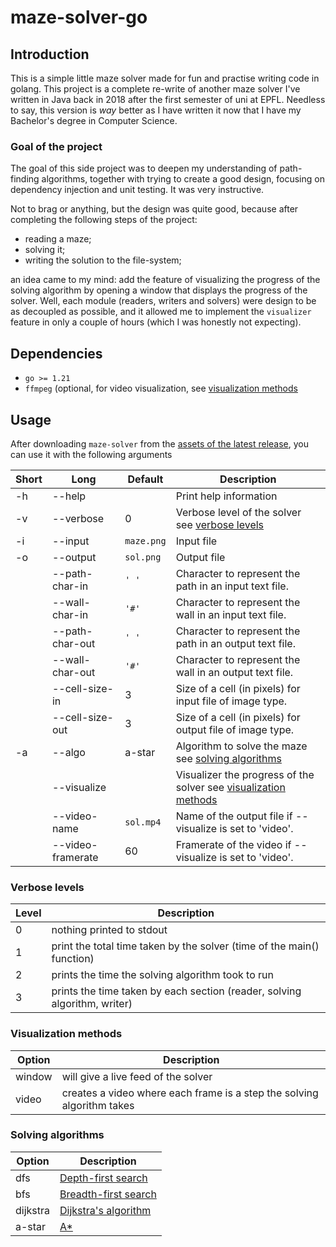 # maze-solver-go

## Introduction

This is a simple little maze solver made for fun and practise writing code in
golang. This project is a complete re-write of another maze solver I've written
in Java back in 2018 after the first semester of uni at EPFL. Needless to say,
this version is _way_ better as I have written it now that I have my Bachelor's
degree in Computer Science.

### Goal of the project

The goal of this side project was to deepen my understanding of path-finding
algorithms, together with trying to create a good design, focusing on
dependency injection and unit testing. It was very instructive.

Not to brag or anything, but the design was quite good, because after
completing the following steps of the project:

- reading a maze;
- solving it;
- writing the solution to the file-system;

an idea came to my mind: add the feature of visualizing the progress of the
solving algorithm by opening a window that displays the progress of the solver.
Well, each module (readers, writers and solvers) were design to be as decoupled
as possible, and it allowed me to implement the `visualizer` feature in only a
couple of hours (which I was honestly not expecting).

## Dependencies

- `go >= 1.21`
- `ffmpeg` (optional, for video visualization, see [visualization methods](#visulazation-methods)

## Usage

After downloading `maze-solver` from the
[assets of the latest release](releases/latest "Latest release"), you can use
it with the following arguments

| Short | Long              | Default    | Description                                                                              |
| ----- | ----------------- | ---------- | ---------------------------------------------------------------------------------------- |
| -h    | --help            |            | Print help information                                                                   |
| -v    | --verbose         | 0          | Verbose level of the solver see [verbose levels](#verbose-levels)                        |
| -i    | --input           | `maze.png` | Input file                                                                               |
| -o    | --output          | `sol.png`  | Output file                                                                              |
|       | --path-char-in    | `' '`      | Character to represent the path in an input text file.                                   |
|       | --wall-char-in    | `'#'`      | Character to represent the wall in an input text file.                                   |
|       | --path-char-out   | `' '`      | Character to represent the path in an output text file.                                  |
|       | --wall-char-out   | `'#'`      | Character to represent the wall in an output text file.                                  |
|       | --cell-size-in    | 3          | Size of a cell (in pixels) for input file of image type.                                 |
|       | --cell-size-out   | 3          | Size of a cell (in pixels) for output file of image type.                                |
| -a    | --algo            | a-star     | Algorithm to solve the maze see [solving algorithms](#solving-algorithms)                |
|       | --visualize       |            | Visualizer the progress of the solver see [visualization methods](#visulazation-methods) |
|       | --video-name      | `sol.mp4`  | Name of the output file if --visualize is set to 'video'.                                |
|       | --video-framerate | 60         | Framerate of the video if --visualize is set to 'video'.                                 |

### Verbose levels

| Level | Description                                                               |
| ----- | ------------------------------------------------------------------------- |
| 0     | nothing printed to stdout                                                 |
| 1     | print the total time taken by the solver (time of the main() function)    |
| 2     | prints the time the solving algorithm took to run                         |
| 3     | prints the time taken by each section (reader, solving algorithm, writer) |

### Visualization methods

| Option | Description                                                            |
| ------ | ---------------------------------------------------------------------- |
| window | will give a live feed of the solver                                    |
| video  | creates a video where each frame is a step the solving algorithm takes |

### Solving algorithms

| Option   | Description                                                                                                    |
| -------- | -------------------------------------------------------------------------------------------------------------- |
| dfs      | [Depth-first search](https://en.wikipedia.org/wiki/Depth-first_search "Wikipedia: Depth-first search")         |
| bfs      | [Breadth-first search](https://en.wikipedia.org/wiki/Breadth-first_search "Wikipedia: Breadth-first search")   |
| dijkstra | [Dijkstra's algorithm](https://en.wikipedia.org/wiki/Dijkstra%27s_algorithm "Wikipedia: Dijkstra's algorithm") |
| a-star   | [A\*](https://en.wikipedia.org/wiki/A*_search_algorithm "Wikipedia: A* search algorithm")                      |

<!-- ## Examples -->
